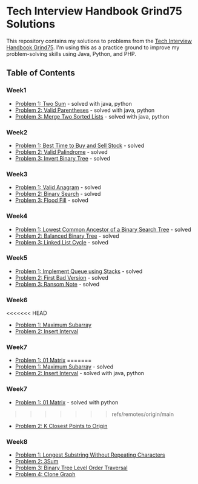 # Tech Interview Handbook Grind75 Solutions

This repository contains my solutions to problems from the [Tech Interview Handbook Grind75](https://www.techinterviewhandbook.org/grind75?hours=2&difficulty=Easy&difficulty=Medium). I'm using this as a practice ground to improve my problem-solving skills using Java, Python, and PHP.

## Table of Contents

### Week1
- [Problem 1: Two Sum](./) - solved with java, python
- [Problem 2: Valid Parentheses](./) - solved with java, python
- [Problem 3: Merge Two Sorted Lists](./) - solved with java, python

### Week2
- [Problem 1: Best Time to Buy and Sell Stock](./) - solved 
- [Problem 2: Valid Palindrome](./) - solved 
- [Problem 3: Invert Binary Tree](./) - solved

### Week3
- [Problem 1: Valid Anagram](./) - solved 
- [Problem 2: Binary Search](./) - solved 
- [Problem 3: Flood Fill](./) - solved 

### Week4
- [Problem 1: Lowest Common Ancestor of a Binary Search Tree](./) - solved 
- [Problem 2: Balanced Binary Tree](./) - solved 
- [Problem 3: Linked List Cycle](./) - solved

### Week5
- [Problem 1: Implement Queue using Stacks](./) - solved
- [Problem 2: First Bad Version](./) - solved
- [Problem 3: Ransom Note](./) - solved

### Week6
<<<<<<< HEAD
- [Problem 1: Maximum Subarray](./)
- [Problem 2: Insert Interval](./)

### Week7
- [Problem 1: 01 Matrix](./)
=======
- [Problem 1: Maximum Subarray](./) - solved
- [Problem 2: Insert Interval](./) - solved with java, python

### Week7
- [Problem 1: 01 Matrix](./) - solved with python
>>>>>>> refs/remotes/origin/main
- [Problem 2: K Closest Points to Origin](./)

### Week8
- [Problem 1: Longest Substring Without Repeating Characters](./)
- [Problem 2: 3Sum](./)
- [Problem 3: Binary Tree Level Order Traversal](./)
- [Problem 4: Clone Graph](./)
